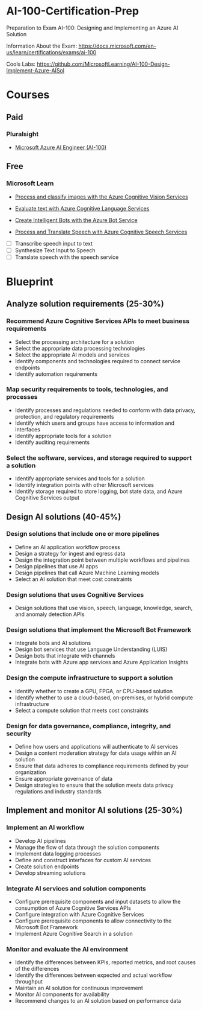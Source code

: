# AI-100-Certification-Prep
Preparation to Exam AI-100: Designing and Implementing an Azure AI Solution

Information About the Exam:
https://docs.microsoft.com/en-us/learn/certifications/exams/ai-100

Cools Labs:
https://github.com/MicrosoftLearning/AI-100-Design-Implement-Azure-AISol

# Courses

## Paid
### Pluralsight
* [Microsoft Azure AI Engineer (AI-100)](https://app.pluralsight.com/paths/certificate/microsoft-azure-ai-engineer-ai-100)

## Free
### Microsoft Learn
* [Process and classify images with the Azure Cognitive Vision Services](https://docs.microsoft.com/en-us/learn/paths/classify-images-with-vision-services/)

* [Evaluate text with Azure Cognitive Language Services](https://docs.microsoft.com/en-us/learn/paths/evaluate-text-with-language-services/)

* [Create Intelligent Bots with the Azure Bot Service](https://docs.microsoft.com/en-us/learn/paths/create-bots-with-the-azure-bot-service/)

* [Process and Translate Speech with Azure Cognitive Speech Services](https://docs.microsoft.com/en-us/learn/paths/process-translate-speech-azure-cognitive-speech-services/)
- [ ] Transcribe speech input to text
- [ ] Synthesize Text Input to Speech
- [ ] Translate speech with the speech service

# Blueprint

## Analyze solution requirements (25-30%)		
### Recommend Azure Cognitive Services APIs to meet business requirements					
* Select the processing architecture for a solution					
* Select the appropriate data processing technologies					
* Select the appropriate AI models and services					
* Identify components and technologies required to connect service endpoints					
* Identify automation requirements					
### Map security requirements to tools, technologies, and processes					
* Identify processes and regulations needed to conform with data privacy, protection, and regulatory requirements					
* Identify which users and groups have access to information and interfaces					
* Identify appropriate tools for a solution					
* Identify auditing requirements					
### Select the software, services, and storage required to support a solution					
* Identify appropriate services and tools for a solution					
* Iidentify integration points with other Microsoft services					
* Identify storage required to store logging, bot state data, and Azure Cognitive Services output					
## Design AI solutions (40-45%)				
### Design solutions that include one or more pipelines					
* Define an AI application workflow process					
* Design a strategy for ingest and egress data					
* Design the integration point between multiple workflows and pipelines					
* Design pipelines that use AI apps					
* Design pipelines that call Azure Machine Learning models					
* Select an AI solution that meet cost constraints					
### Design solutions that uses Cognitive Services					
* Design solutions that use vision, speech, language, knowledge, search, and anomaly detection APIs					
### Design solutions that implement the Microsoft Bot Framework					
* Integrate bots and AI solutions					
* Design bot services that use Language Understanding (LUIS)					
* Design bots that integrate with channels					
* Integrate bots with Azure app services and Azure Application Insights					
### Design the compute infrastructure to support a solution					
* Identify whether to create a GPU, FPGA, or CPU-based solution					
* Identify whether to use a cloud-based, on-premises, or hybrid compute infrastructure					
* Select a compute solution that meets cost constraints					
### Design for data governance, compliance, integrity, and security					
* Define how users and applications will authenticate to AI services					
* Design a content moderation strategy for data usage within an AI solution					
* Ensure that data adheres to compliance requirements defined by your organization					
* Ensure appropriate governance of data					
* Design strategies to ensure that the solution meets data privacy regulations and industry standards					
## Implement and monitor AI solutions (25-30%)			
### Implement an AI workflow					
* Develop AI pipelines					
* Manage the flow of data through the solution components					
* Implement data logging processes					
* Define and construct interfaces for custom AI services					
* Create solution endpoints					
* Develop streaming solutions					
### Integrate AI services and solution components					
* Configure prerequisite components and input datasets to allow the consumption of Azure Cognitive Services APIs					
* Configure integration with Azure Cognitive Services					
* Configure prerequisite components to allow connectivity to the Microsoft Bot Framework					
* Implement Azure Cognitive Search in a solution					
### Monitor and evaluate the AI environment					
* Identify the differences between KPIs, reported metrics, and root causes of the differences					
* Identify the differences between expected and actual workflow throughput					
* Maintain an AI solution for continuous improvement					
* Monitor AI components for availability					
* Recommend changes to an AI solution based on performance data					


